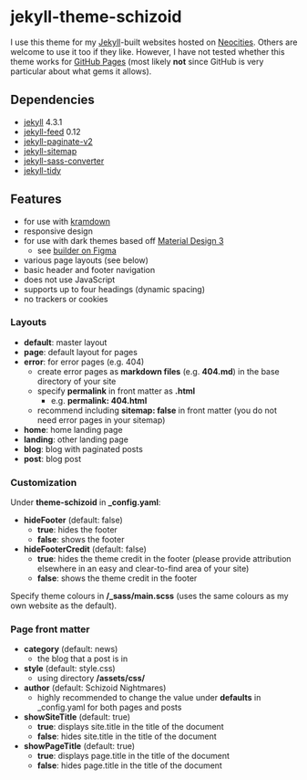# jekyll-theme-schizoid

I use this theme for my <a href="https://neocities.org/" target="_blank">Jekyll</a>-built websites hosted on <a href="https://neocities.org/" target="_blank">Neocities</a>. Others are welcome to use it too if they like. However, I have not tested whether this theme works for <a href="https://pages.github.com/" target="_blank">GitHub Pages</a> (most likely **not** since GitHub is very particular about what gems it allows).

## Dependencies
- <a href="https://github.com/jekyll/jekyll" target="_blank">jekyll</a> 4.3.1
- <a href="https://github.com/jekyll/jekyll-feed" target="_blank">jekyll-feed</a> 0.12
- <a href="https://github.com/sverrirs/jekyll-paginate-v2" target="_blank">jekyll-paginate-v2</a>
- <a href="https://github.com/jekyll/jekyll-sitemap" target="_blank">jekyll-sitemap</a>
- <a href="https://github.com/jekyll/jekyll-sass-converter" target="_blank">jekyll-sass-converter</a>
- <a href="https://github.com/apsislabs/jekyll-tidy" target="_blank">jekyll-tidy</a>

## Features
- for use with <a href="https://github.com/gettalong/kramdown" target="_blank">kramdown</a>
- responsive design
- for use with dark themes based off <a href="https://m3.material.io/" target="_blank">Material Design 3</a>
    - see <a href="https://www.figma.com/community/plugin/1034969338659738588/Material-Theme-Builder" target="_blank">builder on Figma</a>
- various page layouts (see below)
- basic header and footer navigation
- does not use JavaScript
- supports up to four headings (dynamic spacing)
- no trackers or cookies

### Layouts
- **default**: master layout
- **page**: default layout for pages
- **error**: for error pages (e.g. 404)
    - create error pages as **markdown files** (e.g. **404.md**) in the base directory of your site
    - specify **permalink** in front matter as **.html**
        - e.g. **permalink: 404.html**
    - recommend including **sitemap: false** in front matter (you do not need error pages in your sitemap)
- **home**: home landing page
- **landing**: other landing page
- **blog**: blog with paginated posts
- **post**: blog post

### Customization
Under **theme-schizoid** in **_config.yaml**:
- **hideFooter** (default: false)
    - **true**: hides the footer
    - **false**: shows the footer
- **hideFooterCredit** (default: false)
    - **true**: hides the theme credit in the footer (please provide attribution elsewhere in an easy and clear-to-find area of your site)
    - **false**: shows the theme credit in the footer

Specify theme colours in **/_sass/main.scss** (uses the same colours as my own website as the default).

### Page front matter
- **category** (default: news)
    - the blog that a post is in
- **style** (default: style.css)
    - using directory **/assets/css/**
- **author** (default: Schizoid Nightmares)
    - highly recommended to change the value under **defaults** in _config.yaml for both pages and posts
- **showSiteTitle** (default: true)
    - **true**: displays site.title in the title of the document
    - **false**: hides site.title in the title of the document
- **showPageTitle** (default: true)
    - **true**: displays page.title in the title of the document
    - **false**: hides page.title in the title of the document
